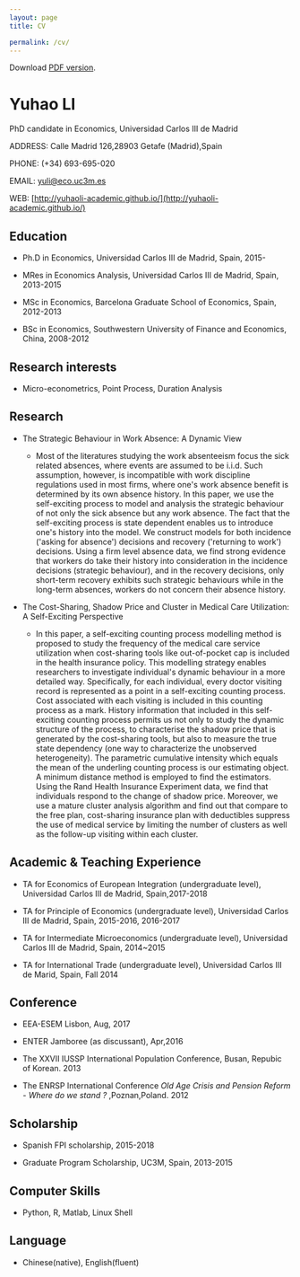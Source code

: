 ```yaml
---
layout: page
title: CV

permalink: /cv/
---
```


Download [PDF version](https://www.dropbox.com/s/dgwhl4o5t7vpnd5/CV.pdf?dl=0).

# Yuhao LI
PhD candidate in Economics, Universidad Carlos III de Madrid

ADDRESS: Calle Madrid 126,28903 Getafe (Madrid),Spain

PHONE: (+34) 693-695-020

EMAIL: [yuli@eco.uc3m.es](mailto:yuli@eco.uc3m.es)

WEB: [http://yuhaoli-academic.github.io/](http://yuhaoli-academic.github.io/)


## Education

* Ph.D in Economics, Universidad Carlos III de Madrid, Spain, 2015-

* MRes in Economics Analysis, Universidad Carlos III de Madrid, Spain, 2013-2015

* MSc in Economics, Barcelona Graduate School of Economics, Spain, 2012-2013

* BSc in Economics, Southwestern University of Finance and Economics, China, 2008-2012

## Research interests

* Micro-econometrics, Point Process, Duration Analysis

## Research

* The Strategic Behaviour in Work Absence: A Dynamic View
  * Most of the literatures studying the work absenteeism focus the sick related absences, where events are assumed to be i.i.d. Such assumption, however, is incompatible with work discipline regulations used in most firms, where one's work absence benefit is determined by its own absence history. In this paper, we use the self-exciting process to model and analysis the strategic behaviour of not only the sick absence but any work absence. The fact that the self-exciting process is state dependent enables us to introduce one's history into the model. We construct models for both incidence ('asking for absence') decisions and recovery ('returning to work') decisions. Using a firm level absence data, we find strong evidence that workers do take their history into consideration in the incidence decisions (strategic behaviour), and in the recovery decisions, only short-term recovery exhibits such strategic behaviours while in the long-term absences, workers do not concern their absence history. 
  


* The Cost-Sharing, Shadow Price and Cluster in Medical Care Utilization: A Self-Exciting Perspective
	* In this paper, a self-exciting counting process modelling method is proposed to study the frequency of the medical care service utilization when cost-sharing tools like out-of-pocket cap is included in the health insurance policy. This modelling strategy enables researchers to investigate individual's dynamic behaviour in a more detailed way. Specifically, for each individual, every doctor visiting record is represented as a point in a self-exciting counting process. Cost associated with each visiting is included in this counting process as a mark. History information that included in this self-exciting counting process permits us not only to study the dynamic structure of the process, to characterise the shadow price that is generated by the cost-sharing tools, but also to measure the true state dependency (one way to characterize the unobserved heterogeneity). The parametric cumulative intensity which equals the mean of the underling counting process is our estimating object. A minimum distance method is employed to find the estimators. Using the Rand Health Insurance Experiment data, we find that individuals respond to the change of shadow price. Moreover, we use a mature cluster analysis algorithm and find out that compare to the free plan, cost-sharing insurance plan with deductibles suppress the use of medical service by limiting the number of clusters as well as the follow-up visiting within each cluster.


## Academic & Teaching Experience

* TA for Economics of European Integration (undergraduate level), Universidad Carlos III de Madrid, Spain,2017-2018

* TA for Principle of Economics (undergraduate level), Universidad Carlos III de Madrid, Spain, 2015-2016, 2016-2017

* TA for Intermediate Microeconomics (undergraduate level), Universidad Carlos III de Madrid, Spain, 2014~2015

* TA for International Trade (undergraduate level), Universidad Carlos III de Marid, Spain, Fall 2014

## Conference

* EEA-ESEM Lisbon, Aug, 2017

* ENTER Jamboree (as discussant), Apr,2016

* The XXVII IUSSP International Population Conference, Busan, Repubic of Korean. 2013

* The ENRSP International Conference *Old Age Crisis and Pension Reform - Where do we stand ?* ,Poznan,Poland. 2012

## Scholarship

* Spanish FPI scholarship, 2015-2018

* Graduate Program Scholarship, UC3M, Spain, 2013-2015

## Computer Skills

* Python, R, Matlab, Linux Shell

## Language

* Chinese(native), English(fluent)
